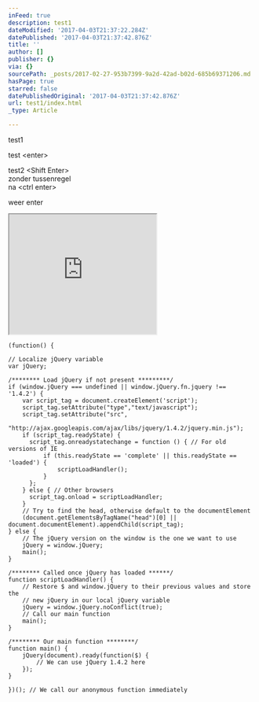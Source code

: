 ```yaml
---
inFeed: true
description: test1
dateModified: '2017-04-03T21:37:22.284Z'
datePublished: '2017-04-03T21:37:42.876Z'
title: ''
author: []
publisher: {}
via: {}
sourcePath: _posts/2017-02-27-953b7399-9a2d-42ad-b02d-685b69371206.md
hasPage: true
starred: false
datePublishedOriginal: '2017-04-03T21:37:42.876Z'
url: test1/index.html
_type: Article

---
```

test1

test <enter\>

test2 <Shift Enter\>  
zonder tussenregel  
na <ctrl enter\>

weer enter

<iframe src="https://the-grid.github.io/ed-userhtml/?g=eJwtzEsOgCAMANG9pyDda_cGuAuBRmsECTR-bq8G1vMyuvrCWVQt3sAqkmdEul3MO03-iHhxWEiwqWmroOTJZEDoFtzc6VoBq7uxgw58Kg4G-mdsj9EfSRwnKj_-jH0B_IYspg" height="244" style=""></iframe>

    (function() {
    
    // Localize jQuery variable
    var jQuery;
    
    /******** Load jQuery if not present *********/
    if (window.jQuery === undefined || window.jQuery.fn.jquery !== '1.4.2') {
        var script_tag = document.createElement('script');
        script_tag.setAttribute("type","text/javascript");
        script_tag.setAttribute("src",
            "http://ajax.googleapis.com/ajax/libs/jquery/1.4.2/jquery.min.js");
        if (script_tag.readyState) {
          script_tag.onreadystatechange = function () { // For old versions of IE
              if (this.readyState == 'complete' || this.readyState == 'loaded') {
                  scriptLoadHandler();
              }
          };
        } else { // Other browsers
          script_tag.onload = scriptLoadHandler;
        }
        // Try to find the head, otherwise default to the documentElement
        (document.getElementsByTagName("head")[0] || document.documentElement).appendChild(script_tag);
    } else {
        // The jQuery version on the window is the one we want to use
        jQuery = window.jQuery;
        main();
    }
    
    /******** Called once jQuery has loaded ******/
    function scriptLoadHandler() {
        // Restore $ and window.jQuery to their previous values and store the
        // new jQuery in our local jQuery variable
        jQuery = window.jQuery.noConflict(true);
        // Call our main function
        main(); 
    }
    
    /******** Our main function ********/
    function main() { 
        jQuery(document).ready(function($) { 
            // We can use jQuery 1.4.2 here
        });
    }
    
    })(); // We call our anonymous function immediately